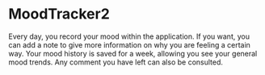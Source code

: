 # MoodTracker2
Every day, you record your mood within the application. If you want, you can add a note to give more information on why you are feeling a certain way. Your mood history is saved for a week, allowing you see your general mood trends. Any comment you have left can also be consulted.
